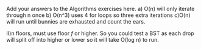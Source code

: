 Add your answers to the Algorithms exercises here.
a) O(n) will only iterate through n once
b) O(n^3) uses 4 for loops so three extra iterations
c)O(n) will run until bunnies are exhausted and count the ears.

II)n floors, must use floor _f_ or higher. So you could test a BST as each drop will split off into higher or lower so it will take O(log n) to run.
